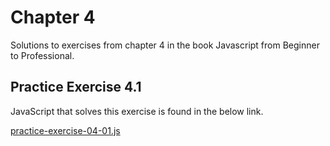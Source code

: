 # Chapter 4

Solutions to exercises from chapter 4 in the book Javascript from Beginner to Professional.

## Practice Exercise 4.1

JavaScript that solves this exercise is found in the below link.

[practice-exercise-04-01.js](./practice-exercise-04-01/practice-exercise-04-01.js)

